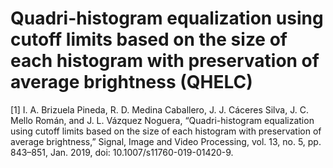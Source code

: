 # Quadri-histogram equalization using cutoff limits based on the size of each histogram with preservation of average brightness (QHELC)
[1] I. A. Brizuela Pineda, R. D. Medina Caballero, J. J. Cáceres Silva, J. C. Mello Román, and J. L. Vázquez Noguera, “Quadri-histogram equalization using cutoff limits based on the size of each histogram with preservation of average brightness,” Signal, Image and Video Processing, vol. 13, no. 5, pp. 843–851, Jan. 2019, doi: 10.1007/s11760-019-01420-9.
